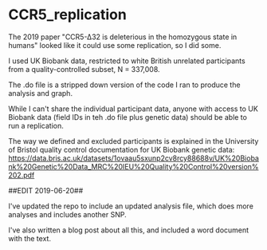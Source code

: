 # CCR5_replication

The 2019 paper "CCR5-∆32 is deleterious in the homozygous state in humans" looked like it could use some replication, so I did some.

I used UK Biobank data, restricted to white British unrelated participants from a quality-controlled subset, N = 337,008.

The .do file is a stripped down version of the code I ran to produce the analysis and graph.

While I can't share the individual participant data, anyone with access to UK Biobank data (field IDs in teh .do file plus genetic data) should be able to run a replication.

The way we defined and excluded participants is explained in the University of Bristol quality control documentation for UK Biobank genetic data:
https://data.bris.ac.uk/datasets/1ovaau5sxunp2cv8rcy88688v/UK%20Biobank%20Genetic%20Data_MRC%20IEU%20Quality%20Control%20version%202.pdf

##EDIT 2019-06-20##

I've updated the repo to include an updated analysis file, which does more analyses and includes another SNP.

I've also written a blog post about all this, and included a word document with the text.
